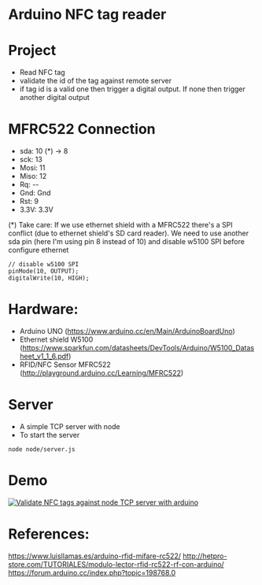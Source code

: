 Arduino NFC tag reader
======

# Project
* Read NFC tag
* validate the id of the tag against remote server
* if tag id is a valid one then trigger a digital output. If none then trigger another digital output

# MFRC522 Connection
* sda: 10 (*) -> 8
* sck: 13
* Mosi: 11
* Miso: 12
* Rq: --
* Gnd: Gnd
* Rst: 9
* 3.3V: 3.3V

(*) Take care:
If we use ethernet shield with a MFRC522 there's a SPI conflict (due to ethernet shield's SD card reader).
We need to use another sda pin (here I'm using pin 8 instead of 10) and disable w5100 SPI before configure ethernet
```
// disable w5100 SPI
pinMode(10, OUTPUT);
digitalWrite(10, HIGH);
```

# Hardware:
* Arduino UNO (https://www.arduino.cc/en/Main/ArduinoBoardUno)
* Ethernet shield W5100 (https://www.sparkfun.com/datasheets/DevTools/Arduino/W5100_Datasheet_v1_1_6.pdf)
* RFID/NFC Sensor MFRC522 (http://playground.arduino.cc/Learning/MFRC522)

# Server
* A simple TCP server with node
* To start the server
```
node node/server.js
```

# Demo
[![Validate NFC tags against node TCP server with arduino ](http://img.youtube.com/vi/hV4BeSx0Kw4/0.jpg)](https://www.youtube.com/watch?v=hV4BeSx0Kw4)
# References:
https://www.luisllamas.es/arduino-rfid-mifare-rc522/
http://hetpro-store.com/TUTORIALES/modulo-lector-rfid-rc522-rf-con-arduino/
https://forum.arduino.cc/index.php?topic=198768.0